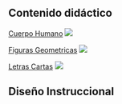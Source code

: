 
## Contenido didáctico

[Cuerpo Humano](https://rober19.github.io/drag-drop/Arrastrar-cuerpo%20humano/)
![](https://i.ibb.co/ncVjxbb/image.png)

[Figuras Geometricas]( https://rober19.github.io/drag-drop/Figuras-Geometricas/index.html)
![](https://i.ibb.co/grsxLr8/image.png)

[Letras Cartas]( https://rober19.github.io/drag-drop/LetrasCartas/)
![](https://i.ibb.co/9p8FDnR/image.png)

## Diseño Instruccional